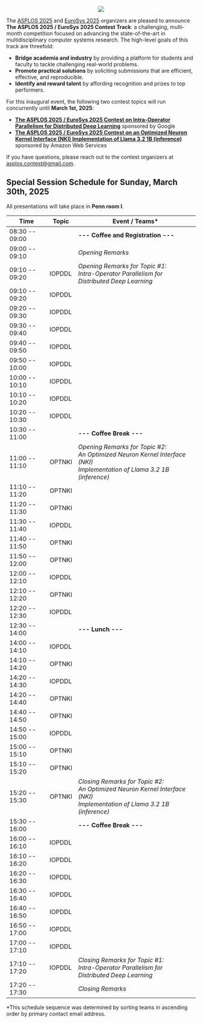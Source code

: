 <p align="center">
<img src="images/asplos-2025-contest-logo.png">
</p>

The [ASPLOS 2025](https://www.asplos-conference.org/asplos2025/) and [EuroSys 2025](https://2025.eurosys.org/) organizers are pleased to announce **The ASPLOS 2025 / EuroSys 2025 Contest Track**:
a challenging, multi-month competition focused on advancing the state-of-the-art in multidisciplinary computer systems research.
The high-level goals of this track are threefold:

 * **Bridge academia and industry** by providing a platform for students and faculty to tackle challenging real-world problems.
 * **Promote practical solutions** by soliciting submissions that are efficient, effective, and reproducible.
 * **Identify and reward talent** by affording recognition and prizes to top performers.

For this inaugural event, the following two contest topics will run concurrently until **March 1st, 2025**:

 * **[The ASPLOS 2025 / EuroSys 2025 Contest on Intra-Operator Parallelism for Distributed Deep Learning](https://github.com/asplos-contest/2025/blob/main/IOPDDL.md)** sponsored by Google
 * **[The ASPLOS 2025 / EuroSys 2025 Contest on an Optimized Neuron Kernel Interface (NKI) Implementation of Llama 3.2 1B (inference)](https://github.com/asplos-contest/2025/blob/main/OPTNKI.md)** sponsored by Amazon Web Services

If you have questions, please reach out to the contest organizers at [asplos.contest@gmail.com](mailto:asplos.contest@gmail.com).

## Special Session Schedule for Sunday, March 30th, 2025

All presentations will take place in **Penn room I**.  

<div align="center">

|           Time |  Topic | Event / Teams*
| ---------------|--------|--------------------------------------
| 08:30 -- 09:00 |        | **--- Coffee and Registration ---**
| 09:00 -- 09:10 |        | *Opening Remarks*
| 09:10 -- 09:20 | IOPDDL | *Opening Remarks for Topic #1:<br>Intra-Operator Parallelism for Distributed Deep Learning*
| 09:10 -- 09:20 | IOPDDL | 
| 09:20 -- 09:30 | IOPDDL | 
| 09:30 -- 09:40 | IOPDDL | 
| 09:40 -- 09:50 | IOPDDL | 
| 09:50 -- 10:00 | IOPDDL | 
| 10:00 -- 10:10 | IOPDDL | 
| 10:10 -- 10:20 | IOPDDL | 
| 10:20 -- 10:30 | IOPDDL | 
| 10:30 -- 11:00 |        | **--- Coffee Break ---**
| 11:00 -- 11:10 | OPTNKI | *Opening Remarks for Topic #2:<br>An Optimized Neuron Kernel Interface (NKI)<br>Implementation of Llama 3.2 1B (inference)*
| 11:10 -- 11:20 | OPTNKI | 
| 11:20 -- 11:30 | OPTNKI | 
| 11:30 -- 11:40 | IOPDDL | 
| 11:40 -- 11:50 | OPTNKI | 
| 11:50 -- 12:00 | OPTNKI | 
| 12:00 -- 12:10 | IOPDDL | 
| 12:10 -- 12:20 | OPTNKI | 
| 12:20 -- 12:30 | IOPDDL | 
| 12:30 -- 14:00 |        | **--- Lunch ---**
| 14:00 -- 14:10 | IOPDDL | 
| 14:10 -- 14:20 | OPTNKI | 
| 14:20 -- 14:30 | IOPDDL | 
| 14:20 -- 14:40 | OPTNKI | 
| 14:40 -- 14:50 | OPTNKI | 
| 14:50 -- 15:00 | IOPDDL | 
| 15:00 -- 15:10 | OPTNKI | 
| 15:10 -- 15:20 | OPTNKI | 
| 15:20 -- 15:30 | OPTNKI | *Closing Remarks for Topic #2:<br>An Optimized Neuron Kernel Interface (NKI)<br>Implementation of Llama 3.2 1B (inference)*
| 15:30 -- 16:00 |        | **--- Coffee Break ---**
| 16:00 -- 16:10 | IOPDDL | 
| 16:10 -- 16:20 | IOPDDL | 
| 16:20 -- 16:30 | IOPDDL | 
| 16:30 -- 16:40 | IOPDDL | 
| 16:40 -- 16:50 | IOPDDL | 
| 16:50 -- 17:00 | IOPDDL | 
| 17:00 -- 17:10 | IOPDDL | 
| 17:10 -- 17:20 | IOPDDL | *Closing Remarks for Topic #1:<br>Intra-Operator Parallelism for Distributed Deep Learning*
| 17:20 -- 17:30 |        | *Closing Remarks*

</div>

*This schedule sequence was determined by sorting teams in ascending order by primary contact email address.
